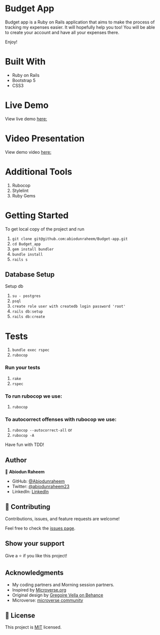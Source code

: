 # Budget App

Budget app is a Ruby on Rails application that aims to make the process of tracking my expenses easier. It will hopefully help you too! You will be able to create your account and have all your expenses there. 


Enjoy!

# Built With
 - Ruby on Rails
 - Bootstrap 5
 - CSS3

# Live Demo
View live demo [here:](https://m.herokuapp.com/)

# Video Presentation
View demo video [here:](https://drive.google.com/file/d/1cjMUQLhJVqjVY7mtJBejNro5kONyexnC/view?usp=sharing)

# Additional Tools
  1. Rubocop
  2. Stylelint
  3. Ruby Gems

# Getting Started
To get local copy of the project and run

1. ``git clone git@github.com:abiodunraheem/Budget-app.git``
2. ``cd Budget_app``
3. ``gem install bundler``
4. ``bundle install``
5. ``rails s``

## Database Setup
Setup db

1. ``su - postgres``
2. ``psql``
3. ``create role user with createdb login password 'root'``
4. ``rails db:setup``
5. ``rails db:create``

# Tests

1. ``bundle exec rspec``
2. ``rubocop``

### Run your tests

1. ``rake``
2. ``rspec``

### To run rubocop we use:

1. `rubocop`

### To autocorrect offenses with rubocop we use:
1. `rubocop --autocorrect-all` or
2. `rubocop -A`

Have fun with TDD!

## Author

👤 **Abiodun Raheem**
- GitHub: [@Abiodunraheem](https://github.com/Abiodunraheem)
- Twitter: [@abiodunraheem23](https://twitter.com/abiodunraheem23)
- LinkedIn: [LinkedIn](https://www.linkedin.com/in/abiodun-raheem)



## 🤝 Contributing

Contributions, issues, and feature requests are welcome!

Feel free to check the [issues page](https://github.com/abiodunraheem/Budget-app/issues).

## Show your support

Give a ⭐️ if you like this project!

## Acknowledgments
- My coding partners and Morning session partners.
- Inspired by [Microverse.org](https://www.microverse.org)
- Original design by [Gregoire Vella on Behance](https://www.behance.net/gregoirevella)
- Microverse: [microverse community](https://github.com/microverseinc)

## 📝 License

This project is [MIT](./MIT.md) licensed.
